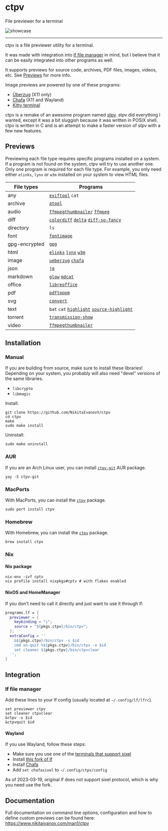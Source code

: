# ctpv

File previewer for a terminal

![showcase](doc/showcase.gif)

----

ctpv is a file previewer utility for a terminal.

It was made with integration into [lf file manager][lf] in mind,
but I believe that it can be easily integrated into other programs
as well.

It supports previews for source code, archives, PDF files, images,
videos, etc.
See [Previews](#previews) for more info.

Image previews are powered by one of these programs:

* [Überzug][ueberzug] (X11 only)
* [Chafa][chafa] (X11 and Wayland)
* [Kitty terminal][kitty]

ctpv is a remake of an awesome program named
[stpv](https://github.com/Naheel-Azawy/stpv).
stpv did everything I wanted, except it was a bit sluggish because
it was written in POSIX shell.
ctpv is written in C and is an attempt to make a faster version of
stpv with a few new features.

## Previews

Previewing each file type requires specific programs installed on
a system.
If a program is not found on the system, ctpv
will try to use another one.
Only one program is required for each file type.
For example, you only need either `elinks`, `lynx` or
`w3m` installed on your system to view HTML files.

| File types    | Programs                                                                    |
|---------------|-----------------------------------------------------------------------------|
| any           | [`exiftool`][exiftool] `cat`                                                |
| archive       | [`atool`][atool]                                                            |
| audio         | [`ffmpegthumbnailer`][ffmpegthumbnailer] [`ffmpeg`][ffmpeg]                 |
| diff          | [`colordiff`][colordiff] [`delta`][delta] [`diff-so-fancy`][diff-so-fancy]  |
| directory     | `ls`                                                                        |
| font          | [`fontimage`][fontforge]                                                    |
| gpg-encrypted | [`gpg`][gpg]                                                                |
| html          | [`elinks`][elinks] [`lynx`][lynx] [`w3m`][w3m]                              |
| image         | [`ueberzug`][ueberzug] [`chafa`][chafa]                                     |
| json          | [`jq`][jq]                                                                  |
| markdown      | [`glow`][glow] [`mdcat`][mdcat]                                             |
| office        | [`libreoffice`][libreoffice]                                                |
| pdf           | [`pdftoppm`][poppler]                                                       |
| svg           | [`convert`][imagemagick]                                                    |
| text          | `bat` `cat` [`highlight`][highlight] [`source-highlight`][source-highlight] |
| torrent       | [`transmission-show`][transmission]                                         |
| video         | [`ffmpegthumbnailer`][ffmpegthumbnailer]                                    |

<!-- Link References -->
[exiftool]: https://github.com/exiftool/exiftool
[atool]: https://www.nongnu.org/atool/
[ffmpegthumbnailer]: https://github.com/dirkvdb/ffmpegthumbnailer
[ffmpeg]: https://ffmpeg.org/
[colordiff]: https://www.colordiff.org/
[delta]: https://github.com/dandavison/delta
[diff-so-fancy]: https://github.com/so-fancy/diff-so-fancy
[fontforge]: https://fontforge.org
[gpg]: https://www.gnupg.org/
[libreoffice]: https://www.libreoffice.org/
[elinks]: http://elinks.cz/
[lynx]: https://github.com/jpanther/lynx
[w3m]: https://w3m.sourceforge.net/
[ueberzug]: https://github.com/seebye/ueberzug
[chafa]: https://github.com/hpjansson/chafa
[jq]: https://github.com/jqlang/jq
[glow]: https://github.com/charmbracelet/glow
[mdcat]: https://github.com/swsnr/mdcat
[poppler]: https://poppler.freedesktop.org/
[imagemagick]: https://imagemagick.org/
[highlight]: https://gitlab.com/saalen/highlight
[source-highlight]: https://www.gnu.org/software/src-highlite/
[transmission]: https://transmissionbt.com/



## Installation

### Manual

If you are building from source, make sure to install these libraries!
Depending on your system, you probably will also need "devel" versions
of the same libraries.

* `libcrypto`
* `libmagic`

Install:

```console
git clone https://github.com/NikitaIvanovV/ctpv
cd ctpv
make
sudo make install
```

Uninstall:

```console
sudo make uninstall
```

### AUR

If you are an Arch Linux user, you can install
[`ctpv-git`](https://aur.archlinux.org/packages/ctpv-git)
AUR package.

```console
yay -S ctpv-git
```

### MacPorts

With MacPorts, you can install the
[`ctpv`](https://ports.macports.org/port/ctpv)
package.

```console
sudo port install ctpv
```

### Homebrew

With Homebrew, you can install the
[`ctpv`](https://formulae.brew.sh/formula/ctpv)
package.

```console
brew install ctpv
```

### Nix

#### Nix package

```console
nix-env -ivf cptv
nix profile install nixpkgs#cptv # with flakes enabled
```

#### NixOS and HomeManager

If you don't need to call it directly and
just want to use it through lf:

```nix
programs.lf = {
  previewer = {
    keybinding = "i";
    source = "${pkgs.ctpv}/bin/ctpv";
  };
  extraConfig = ''
    &${pkgs.ctpv}/bin/ctpv -s $id
    cmd on-quit %${pkgs.ctpv}/bin/ctpv -e $id
    set cleaner ${pkgs.ctpv}/bin/ctpvclear
  '';
}
```

## Integration

### lf file manager

Add these lines to your lf config
(usually located at `~/.config/lf/lfrc`).

```
set previewer ctpv
set cleaner ctpvclear
&ctpv -s $id
&ctpvquit $id
```

#### Wayland

If you use Wayland, follow these steps:

* Make sure you use one of the [terminals that support sixel][sixel]
* Install [this fork of lf][lf-sixel]
* Install [Chafa][chafa]
* Add `set chafasixel` to `~/.config/ctpv/config`

As of 2023-03-19, original lf does not support sixel protocol,
which is why you need use the fork.

## Documentation

Full documentation on command line options,
configuration and how to define custom previews can be found here:
<https://www.nikitaivanov.com/man1/ctpv>

[ueberzug]: https://github.com/seebye/ueberzug
[kitty]: https://github.com/kovidgoyal/kitty
[chafa]: https://github.com/hpjansson/chafa
[lf]: https://github.com/gokcehan/lf
[lf-sixel]: https://github.com/horriblename/lf
[sixel]: https://www.arewesixelyet.com
